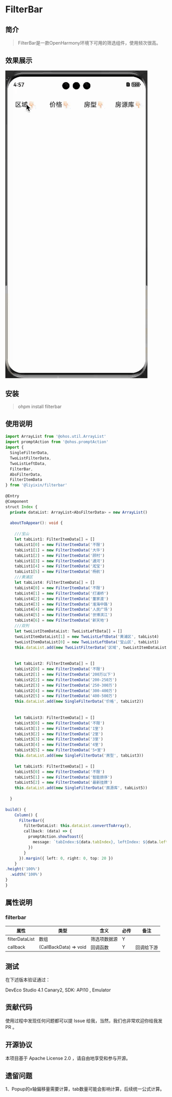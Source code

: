 # FilterBar

## 简介

> FilterBar是一款OpenHarmony环境下可用的筛选组件，使用频次很高。

## 效果展示

![输入图片说明](filterbar.gif)

## 安装

> ohpm install filterbar

## 使用说明

```typescript
import ArrayList from '@ohos.util.ArrayList'
import promptAction from '@ohos.promptAction'
import {
  SingleFilterData,
  TwoListFilterData,
  TwoListLeftData,
  FilterBar,
  AbsFilterData,
  FilterItemData
} from '@liyixin/filterbar'

@Entry
@Component
struct Index {
  private dataList: ArrayList<AbsFilterData> = new ArrayList()

  aboutToAppear(): void {

    ///宝山
    let tabList1: FilterItemData[] = []
    tabList1[0] = new FilterItemData('不限')
    tabList1[1] = new FilterItemData('大华')
    tabList1[2] = new FilterItemData('顾村')
    tabList1[3] = new FilterItemData('通河')
    tabList1[4] = new FilterItemData('淞宝')
    tabList1[5] = new FilterItemData('杨航')
    ///黄浦区
    let tabList4: FilterItemData[] = []
    tabList4[0] = new FilterItemData('不限')
    tabList4[1] = new FilterItemData('打浦桥')
    tabList4[2] = new FilterItemData('董家渡')
    tabList4[3] = new FilterItemData('淮海中路')
    tabList4[4] = new FilterItemData('人民广场')
    tabList4[5] = new FilterItemData('世博滨江')
    tabList4[6] = new FilterItemData('新天地')
    ///双列
    let twoListItemDataList: TwoListLeftData[] = []
    twoListItemDataList[1] = new TwoListLeftData('黄浦区', tabList4)
    twoListItemDataList[0] = new TwoListLeftData('宝山区', tabList1)
    this.dataList.add(new TwoListFilterData('区域', twoListItemDataList))


    let tabList2: FilterItemData[] = []
    tabList2[0] = new FilterItemData('不限')
    tabList2[1] = new FilterItemData('200万以下')
    tabList2[2] = new FilterItemData('200-250万')
    tabList2[3] = new FilterItemData('250-300万')
    tabList2[4] = new FilterItemData('300-400万')
    tabList2[5] = new FilterItemData('400-500万')
    this.dataList.add(new SingleFilterData('价格', tabList2))


    let tabList3: FilterItemData[] = []
    tabList3[0] = new FilterItemData('不限')
    tabList3[1] = new FilterItemData('1室')
    tabList3[2] = new FilterItemData('2室')
    tabList3[3] = new FilterItemData('3室')
    tabList3[4] = new FilterItemData('4室')
    tabList3[5] = new FilterItemData('5+室')
    this.dataList.add(new SingleFilterData('房型', tabList3))

    let tabList5: FilterItemData[] = []
    tabList5[0] = new FilterItemData('不限')
    tabList5[1] = new FilterItemData('智能排序')
    tabList5[2] = new FilterItemData('最新挂牌')
    this.dataList.add(new SingleFilterData('房源库', tabList5))

  }

build() {
    Column() {
      FilterBar({
        filterDataList: this.dataList.convertToArray(),
        callback: (data) => {
          promptAction.showToast({
            message: `tabIndex:${data.tabIndex}, leftIndex: ${data.leftIndex}, value: ${data.itemData.title}`
          })
        }
      }).margin({ left: 0, right: 0, top: 20 })
    }
.height('100%')
  .width('100%')
}
}
```

## 属性说明

### filterbar

| 属性             | 类型         | 含义     | 必传  | 备注    |
|----------------|------------|--------|-----|-------|
|[]() filterDataList | 数组         | 筛选项数据源 | Y   |       |
| callback       | (CallBackData) => void | 回调函数   | Y   | 回调给下游 |

## 测试

在下述版本验证通过：

DevEco Studio 4.1 Canary2, SDK: API10 , Emulator

## 贡献代码

使用过程中发现任何问题都可以提 Issue 给我，当然，我们也非常欢迎你给我发 PR 。

## 开源协议

本项目基于 Apache License 2.0 ，请自由地享受和参与开源。

## 遗留问题

1、Popup的x轴偏移量需要计算，tab数量可能会影响计算，后续统一公式计算。
